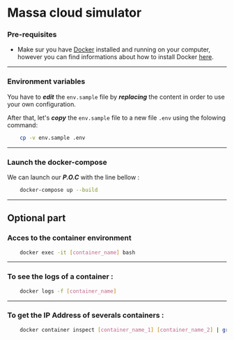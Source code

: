 # Massa cloud simulator
### Pre-requisites
- Make sur you have [Docker]("https://www.docker.com/") installed and running on your computer, however you can find informations about how to install Docker [here]("https://docs.docker.com/get-docker/").
---
### Environment variables

You have to **_edit_** the `env.sample` file by **_replacing_** the content in order to use your own configuration.

After that, let's **_copy_** the `env.sample` file to a new file `.env` using the folowing command:
```sh
    cp -v env.sample .env
```
---
### Launch the docker-compose
We can launch our **_P.O.C_** with the line bellow :
```sh
    docker-compose up --build
```

---

## Optional part
### Acces to the container **environment**
```sh
    docker exec -it [container_name] bash
```
---
### To see the **logs** of a container :
```sh
    docker logs -f [container_name]
```
---
### To get the **IP Address** of severals containers :
```sh
    docker container inspect [container_name_1] [container_name_2] | grep -i IPAddress
```
